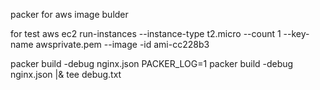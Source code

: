 packer for aws image bulder

for test
aws ec2 run-instances --instance-type t2.micro --count 1 --key-name awsprivate.pem --image -id ami-cc228b3

packer build -debug nginx.json
PACKER_LOG=1 packer build -debug nginx.json |& tee debug.txt